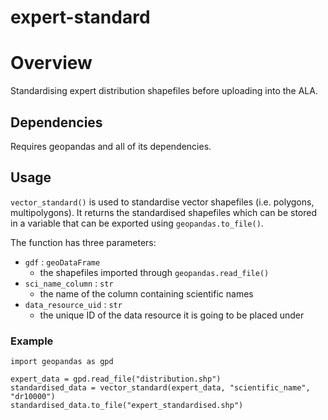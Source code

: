 # expert-standard
# Overview
Standardising expert distribution shapefiles before uploading into the ALA.

## Dependencies
Requires geopandas and all of its dependencies.

## Usage
`vector_standard()` is used to standardise vector shapefiles (i.e. polygons, multipolygons). It returns the standardised shapefiles which can be stored in a variable that can be exported using `geopandas.to_file()`. 

The function has three parameters:
* `gdf` : `geoDataFrame`
  * the shapefiles imported through `geopandas.read_file()`
* `sci_name_column` : `str`
  * the name of the column containing scientific names
* `data_resource_uid` : `str`
  * the unique ID of the data resource it is going to be placed under

### Example

```
import geopandas as gpd

expert_data = gpd.read_file("distribution.shp")
standardised_data = vector_standard(expert_data, "scientific_name", "dr10000")
standardised_data.to_file("expert_standardised.shp")
```

